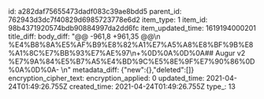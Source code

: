 id: a282daf75655473dadf083c39ae8bdd5
parent_id: 762943d3dc7f40829d6985723778e6d2
item_type: 1
item_id: 98b4371920574bdb90884997da2dd6fc
item_updated_time: 1619194000201
title_diff: 
body_diff: "@@ -961,8 +961,35 @@\\n %E4%B8%8A%E5%AF%B9%E8%82%A1%E7%A5%A8%E8%BF%9B%E8%A1%8C%E7%BB%93%E7%AE%97\\n+%0D%0A%0D%0A## Augur v2 %E7%9A%84%E5%B7%A5%E4%BD%9C%E5%8E%9F%E7%90%86%0D%0A%0D%0A- \\n"
metadata_diff: {"new":{},"deleted":[]}
encryption_cipher_text: 
encryption_applied: 0
updated_time: 2021-04-24T01:49:26.755Z
created_time: 2021-04-24T01:49:26.755Z
type_: 13
